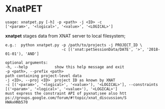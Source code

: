 # XnatPET



    usage: xnatpet.py [-h] -p <path> -j <ID> -c
    ['<param>', '<logical>', '<value>', '<LOGICAL>']
    
**xnatpet** stages data from XNAT server to local filesystem;

    e.g.:  python xnatpet.py -p /path/to/projects -j PROJECT_ID \
                             -c [('xnat:petSessionData/DATE', '>', '2018-01-01'), 'AND']
    
    optional arguments:
    -h, --help            show this help message and exit
    -p <path>, --prefix <path>
    path containing project-level data
    -j <ID>, --proj <ID>  project ID as known by XNAT
    -c [('<param>', '<logical>', '<value>'), '<LOGICAL>'], --constraints [('<param>', '<logical>', '<value>'), '<LOGICAL>']
    must express the constraint API of pyxnat;see also htt
    ps://groups.google.com/forum/#!topic/xnat_discussion/S
    HWAxHNb570
